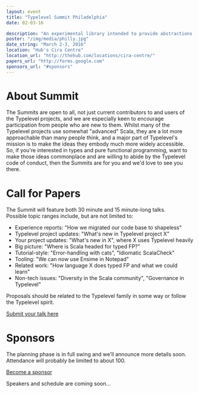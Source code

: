 ```yaml
---
layout: event
title: "Typelevel Summit Philadelphia"
date: 02-03-16

description: "An experimental library intended to provide abstractions for functional programming in Scala, leveraging its unique features."
poster: "/img/media/philly.jpg"
date_string: "March 2-3, 2016"
location: "Hub's Cira Centre"
location_url: "http://thehub.com/locations/cira-centre/"
papers_url: "http://forms.google.com"
sponsors_url: "#sponsors"
---
```


# About Summit
The Summits are open to all, not just current contributors to and users of the Typelevel projects, and we are especially keen to encourage participation from people who are new to them. Whilst many of the Typelevel projects use somewhat "advanced" Scala, they are a lot more approachable than many people think, and a major part of Typelevel's mission is to make the ideas they embody much more widely accessible. So, if you're interested in types and pure functional programming, want to make those ideas commonplace and are willing to abide by the Typelevel code of conduct, then the Summits are for you and we'd love to see you there.

# Call for Papers
The Summit will feature both 30 minute and 15 minute-long talks.  
Possible topic ranges include, but are not limited to: 

- Experience reports: "How we migrated our code base to shapeless" 
- Typelevel project updates: "What's new in Typelevel project X" 
- Your project updates: "What's new in X", where X uses Typelevel heavily 
- Big picture: "Where is Scala headed for typed FP?" 
- Tutorial-style: "Error-handling with cats", "Idiomatic ScalaCheck" 
- Tooling: "We can now use Ensime in Notepad" 
- Related work: "How language X does typed FP and what we could learn" 
- Non-tech issues: "Diversity in the Scala community", "Governance in Typelevel"

Proposals should be related to the Typelevel family in some way or follow the Typelevel spirit.

<a class="btn large" href="#">Submit your talk here</a>

# Sponsors
The planning phase is in full swing and we’ll announce more details soon. Attendance will probably be limited to about 100.

<a class="btn large" href="#">Become a sponsor</a>

Speakers and schedule are coming soon...